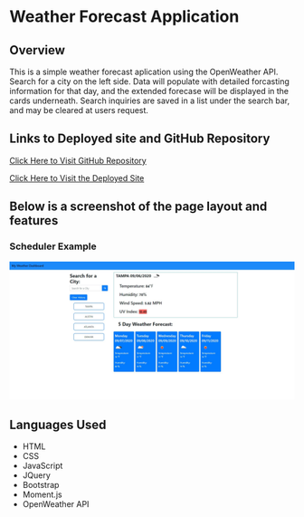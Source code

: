 # Weather Forecast Application

## Overview

This is a simple weather forecast aplication using the OpenWeather API. Search for a city on the left side. Data will populate with detailed forcasting information for that day, and the extended forecase will be displayed in the cards underneath. Search inquiries are saved in a list under the search bar, and may be cleared at users request. 

## Links to Deployed site and GitHub Repository

[Click Here to Visit GitHub Repository](https://github.com/suschuk24/weather-forecast)

[Click Here to Visit the Deployed Site](https://suschuk24.github.io/weather-forecast/)

## Below is a screenshot of the page layout and features

### Scheduler Example

![Main Page](https://github.com/suschuk24/weather-forecast/blob/master/assets/images/example-screenshot.jpg?raw=true)

## Languages Used

* HTML
* CSS
* JavaScript
* JQuery
* Bootstrap
* Moment.js
* OpenWeather API